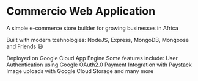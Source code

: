 # Commercio Web Application

A simple e-commerce store builder for growing businesses in Africa

Built with modern tcehnologies: NodeJS, Express, MongoDB, Mongoose and Friends 😃

Deployed on Google Cloud App Engine
Some features include:
User Authentication using Google OAuth2.0
Payment Integration with Paystack
Image uploads with Google Cloud Storage and many more

